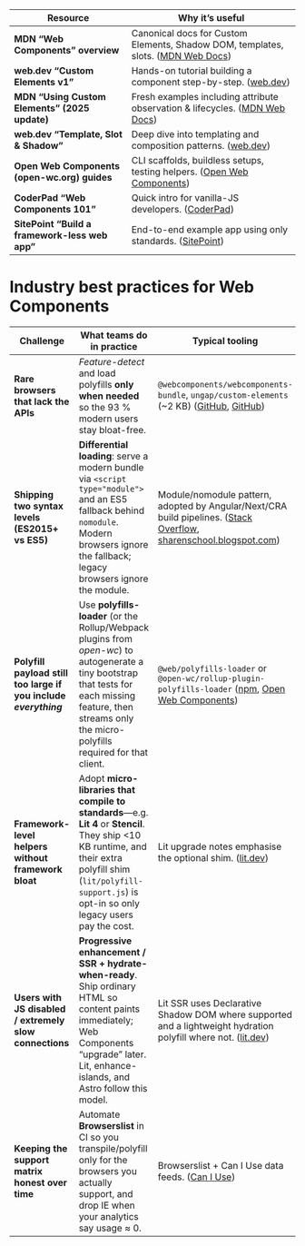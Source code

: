 | Resource                                       | Why it’s useful                                                                       |
| ---------------------------------------------- | ------------------------------------------------------------------------------------- |
| **MDN “Web Components” overview**              | Canonical docs for Custom Elements, Shadow DOM, templates, slots. ([MDN Web Docs][1]) |
| **web.dev “Custom Elements v1”**               | Hands-on tutorial building a component step-by-step. ([web.dev][2])                   |
| **MDN “Using Custom Elements” (2025 update)**  | Fresh examples including attribute observation & lifecycles. ([MDN Web Docs][3])      |
| **web.dev “Template, Slot & Shadow”**          | Deep dive into templating and composition patterns. ([web.dev][4])                    |
| **Open Web Components (open-wc.org) guides**   | CLI scaffolds, buildless setups, testing helpers. ([Open Web Components][5])          |
| **CoderPad “Web Components 101”**              | Quick intro for vanilla-JS developers. ([CoderPad][6])                                |
| **SitePoint “Build a framework-less web app”** | End-to-end example app using only standards. ([SitePoint][7])                         |

[1]: https://developer.mozilla.org/en-US/docs/Web/API/Web_components?utm_source=chatgpt.com "Web Components - Web APIs | MDN - MDN Web Docs"
[2]: https://web.dev/articles/custom-elements-v1?utm_source=chatgpt.com "Custom Elements v1 - Reusable Web Components - web.dev"
[3]: https://developer.mozilla.org/en-US/docs/Web/API/Web_components/Using_custom_elements?utm_source=chatgpt.com "Using custom elements - Web APIs | MDN - MDN Web Docs"
[4]: https://web.dev/learn/html/template/?utm_source=chatgpt.com "Template, slot, and shadow - web.dev"
[5]: https://open-wc.org/docs/?utm_source=chatgpt.com "Documentation: Open Web Components"
[6]: https://coderpad.io/blog/development/intro-to-web-components-vanilla-js/?utm_source=chatgpt.com "Web Components 101: Vanilla JavaScript - CoderPad"
[7]: https://www.sitepoint.com/build-frameworkless-web-app-modern-javascript-web-components/?utm_source=chatgpt.com "Build a Web App with Modern JavaScript and Web Components"

# Industry best practices for Web Components
| Challenge                                                        | What teams do in practice                                                                                                                                                                                           | Typical tooling                                                                                                             |
| ---------------------------------------------------------------- | ------------------------------------------------------------------------------------------------------------------------------------------------------------------------------------------------------------------- | --------------------------------------------------------------------------------------------------------------------------- |
| **Rare browsers that lack the APIs**                             | *Feature-detect* and load polyfills **only when needed** so the 93 % modern users stay bloat-free.                                                                                                                  | `@webcomponents/webcomponents-bundle`, `ungap/custom-elements` (\~2 KB) ([GitHub][1], [GitHub][2])                          |
| **Shipping two syntax levels (ES2015+ vs ES5)**                  | **Differential loading**: serve a modern bundle via `<script type="module">` and an ES5 fallback behind `nomodule`. Modern browsers ignore the fallback; legacy browsers ignore the module.                         | Module/nomodule pattern, adopted by Angular/Next/CRA build pipelines. ([Stack Overflow][3], [sharenschool.blogspot.com][4]) |
| **Polyfill payload still too large if you include *everything*** | Use **polyfills-loader** (or the Rollup/Webpack plugins from *open-wc*) to autogenerate a tiny bootstrap that tests for each missing feature, then streams only the micro-polyfills required for that client.       | `@web/polyfills-loader` or `@open-wc/rollup-plugin-polyfills-loader` ([npm][5], [Open Web Components][6])                   |
| **Framework-level helpers without framework bloat**              | Adopt **micro-libraries that compile to standards**—e.g. **Lit 4** or **Stencil**. They ship <10 KB runtime, and their extra polyfill shim (`lit/polyfill-support.js`) is opt-in so only legacy users pay the cost. | Lit upgrade notes emphasise the optional shim. ([lit.dev][7])                                                               |
| **Users with JS disabled / extremely slow connections**          | **Progressive enhancement / SSR + hydrate-when-ready**. Ship ordinary HTML so content paints immediately; Web Components “upgrade” later. Lit, enhance-islands, and Astro follow this model.                        | Lit SSR uses Declarative Shadow DOM where supported and a lightweight hydration polyfill where not. ([lit.dev][8])          |
| **Keeping the support matrix honest over time**                  | Automate **Browserslist** in CI so you transpile/polyfill only for the browsers you actually support, and drop IE when your analytics say usage ≈ 0.                                                                | Browserslist + Can I Use data feeds. ([Can I Use][9])                                                                       |

[1]: https://github.com/webcomponents/polyfills?utm_source=chatgpt.com "GitHub - webcomponents/polyfills: Web Components Polyfills"
[2]: https://github.com/ungap/custom-elements?utm_source=chatgpt.com "Custom Elements Polyfill - GitHub"
[3]: https://stackoverflow.com/questions/56823415/prevent-esmodules-from-being-deferred-when-imported-with-script-tag?utm_source=chatgpt.com "Prevent ESModules from being deferred when imported with script tag"
[4]: https://sharenschool.blogspot.com/2025/05/what-is-differential-loading-in-angular.html?utm_source=chatgpt.com "What is differential loading in Angular? - sharenschool.blogspot.com"
[5]: https://www.npmjs.com/package/polyfills-loader?utm_source=chatgpt.com "Polyfills loader - npm"
[6]: https://open-wc.org/docs/building/rollup/?utm_source=chatgpt.com "Building: Rollup - Open Web Components"
[7]: https://lit.dev/docs/v2/releases/upgrade/?utm_source=chatgpt.com "Upgrade guide – Lit"
[8]: https://lit.dev/docs/ssr/client-usage/?utm_source=chatgpt.com "Lit SSR client usage – Lit"
[9]: https://caniuse.com/?search=web+components&utm_source=chatgpt.com "\"web components\" | Can I use... Support tables for HTML5, CSS3, etc"
